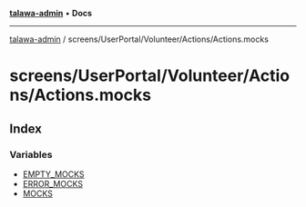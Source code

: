 [**talawa-admin**](../../../../../README.md) • **Docs**

***

[talawa-admin](../../../../../modules.md) / screens/UserPortal/Volunteer/Actions/Actions.mocks

# screens/UserPortal/Volunteer/Actions/Actions.mocks

## Index

### Variables

- [EMPTY\_MOCKS](variables/EMPTY_MOCKS.md)
- [ERROR\_MOCKS](variables/ERROR_MOCKS.md)
- [MOCKS](variables/MOCKS.md)

